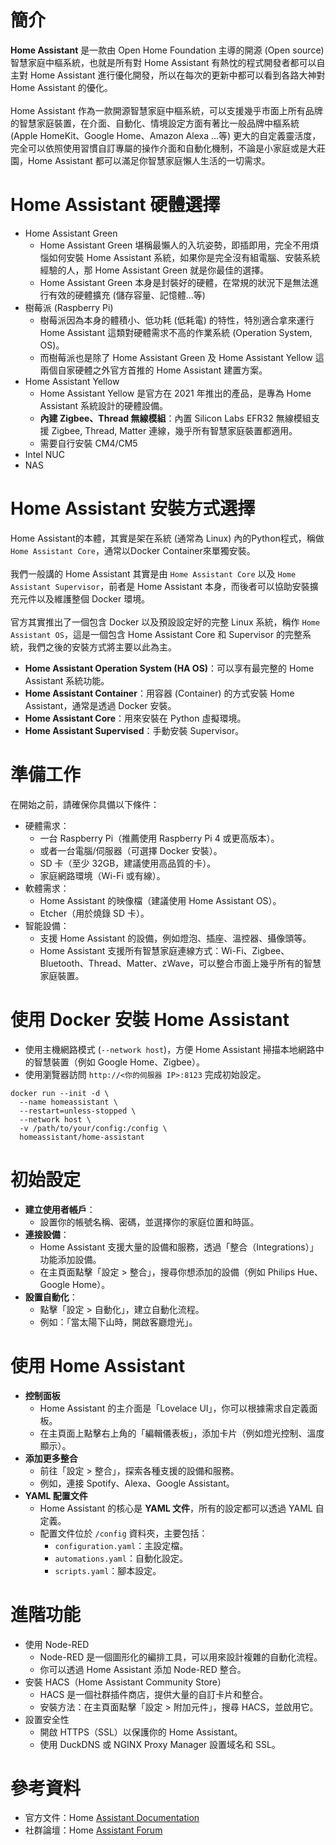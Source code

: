 # 簡介
**Home Assistant** 是一款由 Open Home Foundation 主導的開源 (Open source) 智慧家庭中樞系統，也就是所有對 Home Assistant 有熱忱的程式開發者都可以自主對 Home Assistant 進行優化開發，所以在每次的更新中都可以看到各路大神對 Home Assistant 的優化。
<br/><br/>
Home Assistant 作為一款開源智慧家庭中樞系統，可以支援幾乎市面上所有品牌的智慧家庭裝置，在介面、自動化、情境設定方面有著比一般品牌中樞系統 (Apple HomeKit、Google Home、Amazon Alexa …等) 更大的自定義靈活度，完全可以依照使用習慣自訂專屬的操作介面和自動化機制，不論是小家庭或是大莊園，Home Assistant 都可以滿足你智慧家庭懶人生活的一切需求。

# Home Assistant 硬體選擇
- Home Assistant Green
  - Home Assistant Green 堪稱最懶人的入坑姿勢，即插即用，完全不用煩惱如何安裝 Home Assistant 系統，如果你是完全沒有組電腦、安裝系統經驗的人，那 Home Assistant Green 就是你最佳的選擇。
  - Home Assistant Green 本身是封裝好的硬體，在常規的狀況下是無法進行有效的硬體擴充 (儲存容量、記憶體…等)
- 樹莓派 (Raspberry Pi)
  - 樹莓派因為本身的體積小、低功耗 (低耗電) 的特性，特別適合拿來運行 Home Assistant 這類對硬體需求不高的作業系統 (Operation System, OS)。
  - 而樹莓派也是除了 Home Assistant Green 及 Home Assistant Yellow 這兩個自家硬體之外官方首推的 Home Assistant 建置方案。
- Home Assistant Yellow
  - Home Assistant Yellow 是官方在 2021 年推出的產品，是專為 Home Assistant 系統設計的硬體設備。
  - **內建 Zigbee、Thread 無線模組**：內置 Silicon Labs EFR32 無線模組支援 Zigbee, Thread, Matter 連線，幾乎所有智慧家庭裝置都適用。
  - 需要自行安裝 CM4/CM5
- Intel NUC
- NAS

# Home Assistant 安裝方式選擇
Home Assistant的本體，其實是架在系統 (通常為 Linux) 內的Python程式，稱做 `Home Assistant Core`，通常以Docker Container來單獨安裝。
<br/><br/>
我們一般講的 Home Assistant 其實是由 `Home Assistant Core` 以及 `Home Assistant Supervisor`，前者是 Home Assistant 本身，而後者可以協助安裝擴充元件以及維護整個 Docker 環境。
<br/><br/>
官方其實推出了一個包含 Docker 以及預設設定好的完整 Linux 系統，稱作 `Home Assistant OS`，這是一個包含 Home Assistant Core 和 Supervisor 的完整系統，我們之後的安裝方式將主要以此為主。
- **Home Assistant Operation System (HA OS)**：可以享有最完整的 Home Assistant 系統功能。
- **Home Assistant Container**：用容器 (Container) 的方式安裝 Home Assistant，通常是透過 Docker 安裝。
- **Home Assistant Core**：用來安裝在 Python 虛擬環境。
- **Home Assistant Supervised**：手動安裝 Supervisor。

# 準備工作
在開始之前，請確保你具備以下條件：
- 硬體需求：
  - 一台 Raspberry Pi（推薦使用 Raspberry Pi 4 或更高版本）。
  - 或者一台電腦/伺服器（可選擇 Docker 安裝）。
  - SD 卡（至少 32GB，建議使用高品質的卡）。
  - 家庭網路環境（Wi-Fi 或有線）。
- 軟體需求：
  - Home Assistant 的映像檔（建議使用 Home Assistant OS）。
  - Etcher（用於燒錄 SD 卡）。
- 智能設備：
  - 支援 Home Assistant 的設備，例如燈泡、插座、溫控器、攝像頭等。
  - Home Assistant 支援所有智慧家庭連線方式：Wi-Fi、Zigbee、Bluetooth、Thread、Matter、zWave，可以整合市面上幾乎所有的智慧家庭裝置。

# 使用 Docker 安裝 Home Assistant
- 使用主機網路模式 (`--network host`)，方便 Home Assistant 掃描本地網路中的智慧裝置（例如 Google Home、Zigbee）。
- 使用瀏覽器訪問 `http://<你的伺服器 IP>:8123` 完成初始設定。
```
docker run --init -d \ 
  --name homeassistant \  
  --restart=unless-stopped \  
  --network host \  
  -v /path/to/your/config:/config \  
  homeassistant/home-assistant  
```

# 初始設定
- **建立使用者帳戶**：
  - 設置你的帳號名稱、密碼，並選擇你的家庭位置和時區。
- **連接設備**：
  - Home Assistant 支援大量的設備和服務，透過「整合（Integrations）」功能添加設備。
  - 在主頁面點擊「設定 > 整合」，搜尋你想添加的設備（例如 Philips Hue、Google Home）。
- **設置自動化**：
  - 點擊「設定 > 自動化」，建立自動化流程。
  - 例如：「當太陽下山時，開啟客廳燈光」。

# 使用 Home Assistant
- **控制面板**
  - Home Assistant 的主介面是「Lovelace UI」，你可以根據需求自定義面板。
  - 在主頁面上點擊右上角的「編輯儀表板」，添加卡片（例如燈光控制、溫度顯示）。
- **添加更多整合**
  - 前往「設定 > 整合」，探索各種支援的設備和服務。
  - 例如，連接 Spotify、Alexa、Google Assistant。
- **YAML 配置文件**
  - Home Assistant 的核心是 **YAML 文件**，所有的設定都可以透過 YAML 自定義。
  - 配置文件位於 `/config` 資料夾，主要包括：
    - `configuration.yaml`：主設定檔。
    - `automations.yaml`：自動化設定。
    - `scripts.yaml`：腳本設定。

# 進階功能
- 使用 Node-RED
  - Node-RED 是一個圖形化的編排工具，可以用來設計複雜的自動化流程。
  - 你可以透過 Home Assistant 添加 Node-RED 整合。
- 安裝 HACS（Home Assistant Community Store）
  - HACS 是一個社群插件商店，提供大量的自訂卡片和整合。
  - 安裝方法：在主頁面點擊「設定 > 附加元件」，搜尋 HACS，並啟用它。
- 設置安全性
  - 開啟 HTTPS（SSL）以保護你的 Home Assistant。
  - 使用 DuckDNS 或 NGINX Proxy Manager 設置域名和 SSL。

# 參考資料
- 官方文件：Home [Assistant Documentation](https://www.home-assistant.io/docs/)
- 社群論壇：Home [Assistant Forum](https://community.home-assistant.io/)
